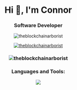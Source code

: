 <h1 align="center">Hi 👋, I'm Connor</h1>
<h3 align="center">Software Developer</h3>

<p align="center"> <img src="https://komarev.com/ghpvc/?username=theblockchainarborist&label=Profile%20views&color=0e75b6&style=flat" alt="theblockchainarborist" /> </p>


<p align="center"> <a href="https://github.com/ryo-ma/github-profile-trophy"> <img src="https://github-profile-trophy.vercel.app/?username=theblockchainarborist&theme=onestar" alt="theblockchainarborist" /> </a> </p>

<h3 align="center">
<p><img align="center" src="https://github-readme-streak-stats.herokuapp.com/?user=theblockchainarborist&" alt="theblockchainarborist" /></p>
</h3>

<h3 align="center">Languages and Tools:</h3>
<p align="center">
  <a href="https://skillicons.dev">
    <img src="https://skillicons.dev/icons?i=js,java,vue,html,css,linux,bash,git,md,postgres" />
  </a>
</p>





